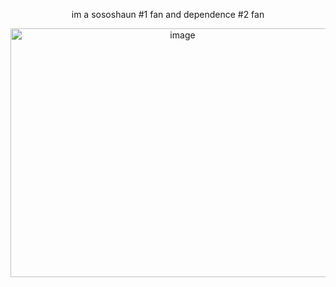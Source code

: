 <p align="center">im a sososhaun #1 fan and dependence #2 fan<p align="center">
</p>

<p align="center">
<img width="535" height="398" alt="image" src="https://github.com/user-attachments/assets/1d9bcfe8-cb8d-4c30-8910-93ace13f4bef" />
</p>
